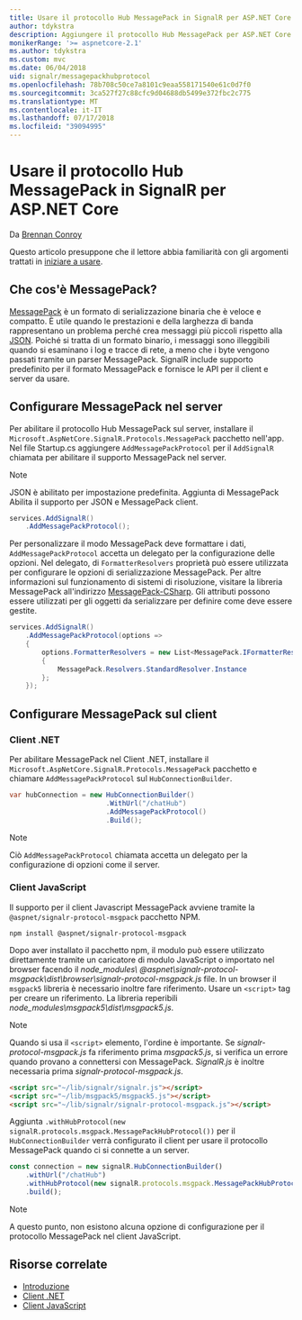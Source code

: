 ```yaml
---
title: Usare il protocollo Hub MessagePack in SignalR per ASP.NET Core
author: tdykstra
description: Aggiungere il protocollo Hub MessagePack per ASP.NET Core SignalR.
monikerRange: '>= aspnetcore-2.1'
ms.author: tdykstra
ms.custom: mvc
ms.date: 06/04/2018
uid: signalr/messagepackhubprotocol
ms.openlocfilehash: 78b708c50ce7a8101c9eaa558171540e61c0d7f0
ms.sourcegitcommit: 3ca527f27c88cfc9d04688db5499e372fbc2c775
ms.translationtype: MT
ms.contentlocale: it-IT
ms.lasthandoff: 07/17/2018
ms.locfileid: "39094995"
---
```

# <a name="use-messagepack-hub-protocol-in-signalr-for-aspnet-core"></a>Usare il protocollo Hub MessagePack in SignalR per ASP.NET Core

Da [Brennan Conroy](https://github.com/BrennanConroy)

Questo articolo presuppone che il lettore abbia familiarità con gli argomenti trattati in [iniziare a usare](xref:tutorials/signalr).

## <a name="what-is-messagepack"></a>Che cos'è MessagePack?

[MessagePack](https://msgpack.org/index.html) è un formato di serializzazione binaria che è veloce e compatto. È utile quando le prestazioni e della larghezza di banda rappresentano un problema perché crea messaggi più piccoli rispetto alla [JSON](https://www.json.org/). Poiché si tratta di un formato binario, i messaggi sono illeggibili quando si esaminano i log e tracce di rete, a meno che i byte vengono passati tramite un parser MessagePack. SignalR include supporto predefinito per il formato MessagePack e fornisce le API per il client e server da usare.

## <a name="configure-messagepack-on-the-server"></a>Configurare MessagePack nel server

Per abilitare il protocollo Hub MessagePack sul server, installare il `Microsoft.AspNetCore.SignalR.Protocols.MessagePack` pacchetto nell'app. Nel file Startup.cs aggiungere `AddMessagePackProtocol` per il `AddSignalR` chiamata per abilitare il supporto MessagePack nel server.

> [!NOTE]
> JSON è abilitato per impostazione predefinita. Aggiunta di MessagePack Abilita il supporto per JSON e MessagePack client.

```csharp
services.AddSignalR()
    .AddMessagePackProtocol();
```

Per personalizzare il modo MessagePack deve formattare i dati, `AddMessagePackProtocol` accetta un delegato per la configurazione delle opzioni. Nel delegato, di `FormatterResolvers` proprietà può essere utilizzata per configurare le opzioni di serializzazione MessagePack. Per altre informazioni sul funzionamento di sistemi di risoluzione, visitare la libreria MessagePack all'indirizzo [MessagePack-CSharp](https://github.com/neuecc/MessagePack-CSharp). Gli attributi possono essere utilizzati per gli oggetti da serializzare per definire come deve essere gestite.

```csharp
services.AddSignalR()
    .AddMessagePackProtocol(options =>
    {
        options.FormatterResolvers = new List<MessagePack.IFormatterResolver>()
        {
            MessagePack.Resolvers.StandardResolver.Instance
        };
    });
```

## <a name="configure-messagepack-on-the-client"></a>Configurare MessagePack sul client

### <a name="net-client"></a>Client .NET

Per abilitare MessagePack nel Client .NET, installare il `Microsoft.AspNetCore.SignalR.Protocols.MessagePack` pacchetto e chiamare `AddMessagePackProtocol` sul `HubConnectionBuilder`.

```csharp
var hubConnection = new HubConnectionBuilder()
                        .WithUrl("/chatHub")
                        .AddMessagePackProtocol()
                        .Build();
```

> [!NOTE]
> Ciò `AddMessagePackProtocol` chiamata accetta un delegato per la configurazione di opzioni come il server.

### <a name="javascript-client"></a>Client JavaScript

Il supporto per il client Javascript MessagePack avviene tramite la `@aspnet/signalr-protocol-msgpack` pacchetto NPM.

```console
npm install @aspnet/signalr-protocol-msgpack
```

Dopo aver installato il pacchetto npm, il modulo può essere utilizzato direttamente tramite un caricatore di modulo JavaScript o importato nel browser facendo il *node_modules\\ @aspnet\signalr-protocol-msgpack\dist\browser\signalr-protocol-msgpack.js*  file. In un browser il `msgpack5` libreria è necessario inoltre fare riferimento. Usare un `<script>` tag per creare un riferimento. La libreria reperibili *node_modules\msgpack5\dist\msgpack5.js*.

> [!NOTE]
> Quando si usa il `<script>` elemento, l'ordine è importante. Se *signalr-protocol-msgpack.js* fa riferimento prima *msgpack5.js*, si verifica un errore quando provano a connettersi con MessagePack. *SignalR.js* è inoltre necessaria prima *signalr-protocol-msgpack.js*.

```html
<script src="~/lib/signalr/signalr.js"></script>
<script src="~/lib/msgpack5/msgpack5.js"></script>
<script src="~/lib/signalr/signalr-protocol-msgpack.js"></script>
```

Aggiunta `.withHubProtocol(new signalR.protocols.msgpack.MessagePackHubProtocol())` per il `HubConnectionBuilder` verrà configurato il client per usare il protocollo MessagePack quando ci si connette a un server.

```javascript
const connection = new signalR.HubConnectionBuilder()
    .withUrl("/chatHub")
    .withHubProtocol(new signalR.protocols.msgpack.MessagePackHubProtocol())
    .build();
```

> [!NOTE]
> A questo punto, non esistono alcuna opzione di configurazione per il protocollo MessagePack nel client JavaScript.

## <a name="related-resources"></a>Risorse correlate

* [Introduzione](xref:tutorials/signalr)
* [Client .NET](xref:signalr/dotnet-client)
* [Client JavaScript](xref:signalr/javascript-client)
